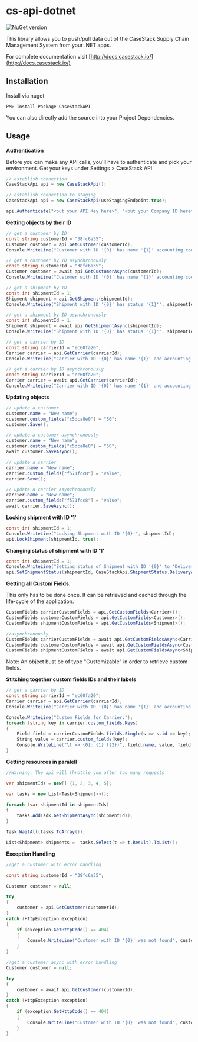 # cs-api-dotnet

[![NuGet version](https://badge.fury.io/nu/CaseStackAPI.svg)](https://badge.fury.io/nu/CaseStackAPI)

This library allows you to push/pull data out of the CaseStack Supply Chain Management System from your .NET apps.

For complete documentation visit [http://docs.casestack.io/](http://docs.casestack.io/)

## Installation

Install via nuget

	PM> Install-Package CaseStackAPI

You can also directly add the source into your Project Dependencies.

## Usage

**Authentication**

Before you can make any API calls, you'll have to authenticate and pick your environment. Get your keys under Settings > CaseStack API.

```C#
// establish connection
CaseStackApi api = new CaseStackApi();

// establish connection to staging
CaseStackApi api = new CaseStackApi(useStagingEndpoint:true);

api.Authenticate("<put your API Key here>", "<put your Company ID here>");
```

**Getting objects by their ID**
	
```C#
// get a customer by ID
const string customerId = "38fc6a35";
Customer customer = api.GetCustomer(customerId);
Console.WriteLine("Customer with ID '{0}' has name '{1}' accounting code '{2}'", customerId, customer.name, customer.billing.accounting_code);

// get a customer by ID asynchronously
const string customerId = "38fc6a35";
Customer customer = await api.GetCustomerAsync(customerId);
Console.WriteLine("Customer with ID '{0}' has name '{1}' accounting code '{2}'", customerId, customer.name, customer.billing.accounting_code);

// get a shipment by ID
const int shipmentId = 1;
Shipment shipment = api.GetShipment(shipmentId);
Console.WriteLine("Shipment with ID '{0}' has status '{1}'", shipmentId, shipment.status);

// get a shipment by ID asynchronously
const int shipmentId = 1;
Shipment shipment = await api.GetShipmentAsync(shipmentId);
Console.WriteLine("Shipment with ID '{0}' has status '{1}'", shipmentId, shipment.status);

// get a carrier by ID
const string carrierId = "ec60fa20";
Carrier carrier = api.GetCarrier(carrierId);
Console.WriteLine("Carrier with ID '{0}' has name '{1}' and accounting code '{2}'", carrierId, carrier.name, carrier.billing.accounting_code);

// get a carrier by ID asynchronously
const string carrierId = "ec60fa20";
Carrier carrier = await api.GetCarrier(carrierId);
Console.WriteLine("Carrier with ID '{0}' has name '{1}' and accounting code '{2}'", carrierId, carrier.name, carrier.billing.accounting_code);

```

**Updating objects**

```C#
// update a customer
customer.name = "New name";
customer.custom_fields["c5dca8e0"] = "50";
customer.Save();

// update a customer asynchronously
customer.name = "New name";
customer.custom_fields["c5dca8e0"] = "50";
await customer.SaveAsync();

// update a carrier
carrier.name = "New name";
carrier.custom_fields["f571fcc8"] = "value";
carrier.Save();

// update a carrier asynchronously
carrier.name = "New name";
carrier.custom_fields["f571fcc8"] = "value";
await carrier.SaveAsync();
```

**Locking shipment with ID '1'**

```C#
const int shipmentId = 1;    
Console.WriteLine("Locking Shipment with ID '{0}'", shipmentId);
api.LockShipment(shipmentId, true);
```

**Changing status of shipment with ID '1'**

```C#
const int shipmentId = 1;    
Console.WriteLine("Setting status of Shipment with ID '{0}' to 'Delivery Apt Scheduled'", shipmentId);
api.SetShipmentStatus(shipmentId, CaseStackApi.ShipmentStatus.DeliveryAppointmentScheduled);
```    

**Getting all Custom Fields.**

This only has to be done once. It can be retrieved and cached through the life-cycle of the application. 

```C#
CustomFields carrierCustomFields = api.GetCustomFields<Carrier>();
CustomFields customerCustomFields = api.GetCustomFields<Customer>();
CustomFields shipmentCustomFields = api.GetCustomFields<Shipment>();

//asynchronously
CustomFields carrierCustomFields = await api.GetCustomFieldsAsync<Carrier>();
CustomFields customerCustomFields = await api.GetCustomFieldsAsync<Customer>();
CustomFields shipmentCustomFields = await api.GetCustomFieldsAsync<Shipment>();
```

Note: An object bust be of type "Customizable" in order to retrieve custom fields.

**Stitching together custom fields IDs and their labels**

```C#
// get a carrier by ID
const string carrierId = "ec60fa20";
Carrier carrier = api.GetCarrier(carrierId);
Console.WriteLine("Carrier with ID '{0}' has name '{1}' and accounting code '{2}'", carrierId, carrier.name, carrier.billing.accounting_code);

Console.WriteLine("Custom Fields for Carrier:");
foreach (string key in carrier.custom_fields.Keys)
{
    Field field = carrierCustomFields.fields.Single(s => s.id == key);
    String value = carrier.custom_fields[key];
    Console.WriteLine("\t => {0}: {1} ({2})", field.name, value, field.type);
}
```	

**Getting resources in paralell**
```C#
//Warning. The api will throttle you after too many requests

var shipmentIds = new[] {1, 2, 3, 4, 5};

var tasks = new List<Task<Shipment>>();

foreach (var shipmentId in shipmentIds)
{
    tasks.Add(sdk.GetShipmentAsync(shipmentId));
}

Task.WaitAll(tasks.ToArray());

List<Shipment> shipments =  tasks.Select(t => t.Result).ToList();
```

**Exception Handling**

```C#
//get a customer with error handling

const string customerId = "38fc6a35";

Customer customer = null;

try
{
    customer = api.GetCustomer(customerId);
}
catch (HttpException exception)
{
    if (exception.GetHttpCode() == 404)
    {
        Console.WriteLine("Customer with ID '{0}' was not found", customerId);
    }
}

//get a customer async with error handling
Customer customer = null;

try
{
    customer = await api.GetCustomer(customerId);
}
catch (HttpException exception)
{
    if (exception.GetHttpCode() == 404)
    {
        Console.WriteLine("Customer with ID '{0}' was not found", customerId);
    }
}

```

